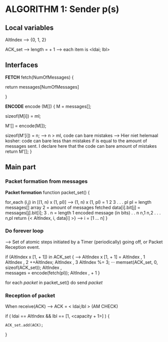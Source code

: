 # ALGORITHM 1: Sender p(s)

## Local variables

AltIndex   -->   {0, 1, 2}

ACK_set    -->   length = <capacity> + 1
           -->   each item is <ldai; lbl>

## Interfaces

**FETCH**
fetch(NumOfMessages) {

  return messages[NumOfMessages]

}

**ENCODE**
encode (M[]) {
  M = messages[];

  sizeof(M[i]) = ml;

  M'[] = encode(M[]);

  sizeof(M'[i]) = n;              --> n > ml, code can bare <capacity> mistakes
                                  --> Hier niet helemaal kosher: code can bare less than <capacity> mistakes
                                      if <capacity> is equal to the amount of messages sent.
                                      I declare here that the code can bare <parity> amount of mistakes
  return M'[];
}

## Main part

### Packet formation from messages

**Packet formation**
function packet_set() {

  for_each (i,j) in [(1, n) x (1, pl)]          --> (1, n) x (1, pl) =   1   2    3   .   .    .   pl       pl = length messages[] array
                                                                         2                                     = amount of messages fetched
    data[i].bit[j] = messages[j].bit[i];                                 3
                                                                         .                                  n  = length 1 encoded message (in bits)
                                                                         .
                                                                         .
                                                                         n  n,1  n,2  .   .   .   n,pl
  return {< AltIndex, i, data[i] >}             --> i = [1 ... n]
}

### Do forever loop
--> Set of atomic steps initiated by a Timer (periodically) going off, or Packet Reception event.

if (AltIndex x [1, <capacity> + 1]) in ACK_set {       --> AltIndex x [1, <capacity> + 1] =    AltIndex , 1
                                                                                               AltIndex , 2
    ++AltIndex;                                                                                AltIndex , 3
    AltIndex %= 3;                                                                                 ···
    memset(ACK_set, 0, sizeof(ACK_set));                                                       AltIndex , <capacity>     
    messages = encode(fetch(pl));                                                              AltIndex , <capacity> + 1
}                                                                                              

for each *packet* in packet_set() do send *packet*

### Reception of packet
When receive(ACK) --> ACK = < ldai;lbl >  (AM CHECK)

  if ( ldai == AltIndex && lbl == [1, <capacity + 1>] ) {

    ACK_set.add(ACK);

  }
